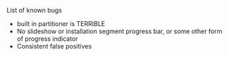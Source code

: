 List of known bugs
- built in partitioner is TERRIBLE
- No slideshow or installation segment progress bar, or some other form of progress indicator
- Consistent false positives
